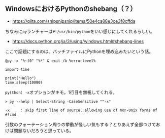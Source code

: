 ## WindowsにおけるPythonのshebang（？）

- https://qiita.com/snipsnipsnip/items/50e4ca88e3ce3f8cffda

ちなみに`py`ランチャーは`#!/usr/bin/python`をいい感じにしてくれるらしい。

- https://docs.python.org/ja/3/using/windows.html#shebang-lines

ここで話題にするのは、バッチファイルにPythonを埋め込みたいという話。

```
@py -x "%~f0" "%*" & exit /b %errorlevel%

import time

print("Hello")
time.sleep(10000)
```

`py(thon) -x`オプションがキモ。1行目を無視してくれる。

```
> py --help | Select-String -CaseSensitive "^-x"

-x     : skip first line of source, allowing use of non-Unix forms of #!cmd
```

引数のクォーテーション周りの挙動が怪しい気もする？とりあえず全部つけておけば問題ないだろうと思っている。


